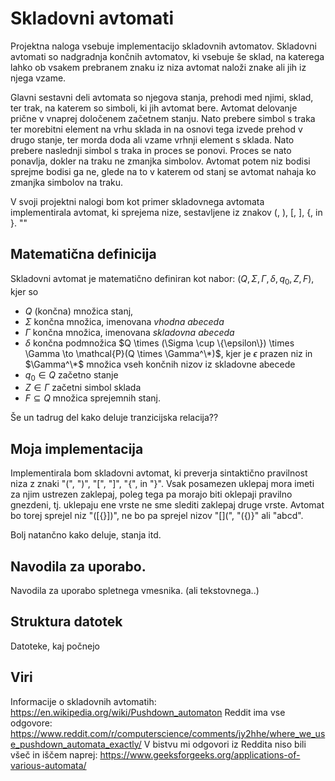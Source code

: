 # Skladovni avtomati

Projektna naloga vsebuje implementacijo skladovnih avtomatov. Skladovni avtomati so nadgradnja končnih avtomatov, ki vsebuje še sklad, na katerega lahko ob vsakem prebranem znaku iz niza avtomat naloži znake ali jih iz njega vzame. 

Glavni sestavni deli avtomata so njegova stanja, prehodi med njimi, sklad, ter trak, na katerem so simboli, ki jih avtomat bere. Avtomat delovanje prične v vnaprej določenem začetnem stanju. Nato prebere simbol s traka ter morebitni element na vrhu sklada in na osnovi tega izvede prehod v drugo stanje, ter morda doda ali vzame vrhnji element s sklada. Nato prebere naslednji simbol s traka in proces se ponovi. Proces se nato ponavlja, dokler na traku ne zmanjka simbolov. Avtomat potem niz bodisi sprejme bodisi ga ne, glede na to v katerem od stanj se avtomat nahaja ko zmanjka simbolov na traku.

V svoji projektni nalogi bom kot primer skladovnega avtomata implementirala avtomat, ki sprejema nize, sestavljene iz znakov (, ), [, ], {, in }. ""

## Matematična definicija

Skladovni avtomat je matematično definiran kot nabor: $(Q, \Sigma, \Gamma, \delta, q_0, Z, F)$, kjer so

- $Q$ (končna) množica stanj,
- $\Sigma$ končna množica, imenovana *vhodna abeceda*
- $\Gamma$ končna množica, imenovana *skladovna abeceda*
- $\delta$ končna podmnožica $Q \times (\Sigma \cup \{\epsilon\}) \times \Gamma \to \mathcal{P}(Q \times \Gamma^\*)$, kjer je $\epsilon$ prazen niz in $\Gamma^\*$ množica vseh končnih nizov iz skladovne abecede
- $q_0 \in Q$ začetno stanje
- $Z \in \Gamma$ začetni simbol sklada
- $F \subseteq Q$ množica sprejemnih stanj.

Še un tadrug del kako deluje tranzicijska relacija??

## Moja implementacija

Implementirala bom skladovni avtomat, ki preverja sintaktično pravilnost niza z znaki "(", ")", "[", "]", "{", in "}". 
Vsak posamezen uklepaj mora imeti za njim ustrezen zaklepaj, poleg tega pa morajo biti oklepaji pravilno gnezdeni, tj. uklepaju ene vrste ne sme slediti zaklepaj druge vrste. Avtomat bo torej sprejel niz "([{}])", ne bo pa sprejel nizov "[](", "({)}" ali "abcd".

Bolj natančno kako deluje, stanja itd.

## Navodila za uporabo.

Navodila za uporabo spletnega vmesnika. (ali tekstovnega..)

## Struktura datotek

Datoteke, kaj počnejo

## Viri

Informacije o skladovnih avtomatih: https://en.wikipedia.org/wiki/Pushdown_automaton
Reddit ima vse odgovore: https://www.reddit.com/r/computerscience/comments/jy2hhe/where_we_use_pushdown_automata_exactly/
V bistvu mi odgovori iz Reddita niso bili všeč in iščem naprej: https://www.geeksforgeeks.org/applications-of-various-automata/


